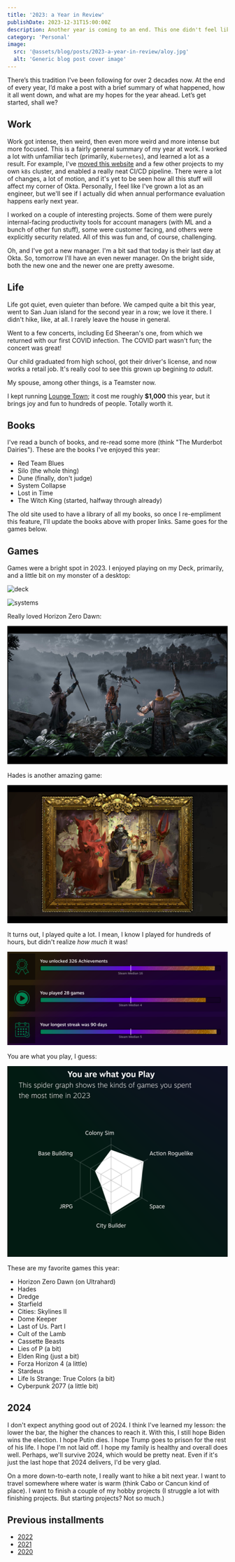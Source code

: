 ```yaml
---
title: '2023: a Year in Review'
publishDate: 2023-12-31T15:00:00Z
description: Another year is coming to an end. This one didn't feel like it was too long, which is good, I guess. Time to count the chickens (or something like that).
category: 'Personal'
image:
  src: '@assets/blog/posts/2023-a-year-in-review/aloy.jpg'
  alt: 'Generic blog post cover image'
---
```


There’s this tradition I’ve been following for over 2 decades now. At the end of every year, I’d make a post with a brief summary of what happened, how it all went down, and what are my hopes for the year ahead. Let’s get started, shall we?

## Work

Work got intense, then weird, then even more weird and more intense but more focused. This is a fairly general summary of my year at work. I worked a lot with unfamiliar tech (primarily, `Kubernetes`), and learned a lot as a result. For example, I've [moved this website](/blog/moving-to-k8s) and a few other projects to my own `k8s` cluster, and enabled a really neat CI/CD pipeline. There were a lot of changes, a lot of motion, and it's yet to be seen how all this stuff will affect my corner of Okta. Personally, I feel like I've grown a lot as an engineer, but we'll see if I actually did when annual performance evaluation happens early next year.

I worked on a couple of interesting projects. Some of them were purely internal-facing productivity tools for account managers (with ML and a bunch of other fun stuff), some were customer facing, and others were explicitly security related. All of this was fun and, of course, challenging.

Oh, and I've got a new manager. I'm a bit sad that today is their last day at Okta. So, tomorrow I'll have an even newer manager. On the bright side, both the new one and the newer one are pretty awesome.

## Life

Life got quiet, even quieter than before. We camped quite a bit this year, went to San Juan island for the second year in a row; we love it there. I didn't hike, like, at all. I rarely leave the house in general.

Went to a few concerts, including Ed Sheeran's one, from which we returned with our first COVID infection. The COVID part wasn't fun; the concert was great!

Our child graduated from high school, got their driver's license, and now works a retail job. It's really cool to see this grown up begining _to adult_.

My spouse, among other things, is a Teamster now.

I kept running [Lounge Town](https://lounge.town); it cost me roughly **$1,000** this year, but it brings joy and fun to hundreds of people. Totally worth it.

## Books

I've read a bunch of books, and re-read some more (think "The Murderbot Dairies"). These are the books I've enjoyed this year:

- Red Team Blues
- Silo (the whole thing)
- Dune (finally, don't judge)
- System Collapse
- Lost in Time
- The Witch King (started, halfway through already)

The old site used to have a library of all my books, so once I re-empliment this feature, I'll update the books above with proper links. Same goes for the games below.

## Games

Games were a bright spot in 2023. I enjoyed playing on my Deck, primarily, and a little bit on my monster of a desktop:

![deck](assets/blog/posts/2023-a-year-in-review/deck.png)

![systems](assets/blog/posts/2023-a-year-in-review/systems.png)

Really loved Horizon Zero Dawn:

![horizon zero dawn](../../../../../assets/blog/posts/2023-a-year-in-review/aloy.jpg)

Hades is another amazing game:

![hades](../../../../../assets/blog/posts/2023-a-year-in-review/hades.jpg)

It turns out, I played quite a lot. I mean, I know I played for hundreds of hours, but didn't realize _how much_ it was!

![compare](../../../../../assets/blog/posts/2023-a-year-in-review/compare.png)

You are what you play, I guess:

![rose](../../../../../assets/blog/posts/2023-a-year-in-review/rose.png)

These are my favorite games this year:

- Horizon Zero Dawn (on Ultrahard)
- Hades
- Dredge
- Starfield
- Cities: Skylines II
- Dome Keeper
- Last of Us. Part I
- Cult of the Lamb
- Cassette Beasts
- Lies of P (a bit)
- Elden Ring (just a bit)
- Forza Horizon 4 (a little)
- Stardeus
- Life Is Strange: True Colors (a bit)
- Cyberpunk 2077 (a little bit)

## 2024

I don't expect anything good out of 2024. I think I've learned my lesson: the lower the bar, the higher the chances to reach it. With this, I still hope Biden wins the election. I hope Putin dies. I hope Trump goes to prison for the rest of his life. I hope I'm not laid off. I hope my family is healthy and overall does well. Perhaps, we'll survive 2024, which would be pretty neat. Even if it's just the last hope that 2024 delivers, I'd be very glad.

On a more down-to-earth note, I really want to hike a bit next year. I want to travel somewhere where water is warm (think Cabo or Cancun kind of place). I want to finish a couple of my hobby projects (I struggle a lot with finishing projects. But starting projects? Not so much.)

## Previous installments

- [2022](/blog/2022-a-year-in-review)
- [2021](/blog/2021-the-year-in-review)
- [2020](/blog/2020-wont-be-missed)
